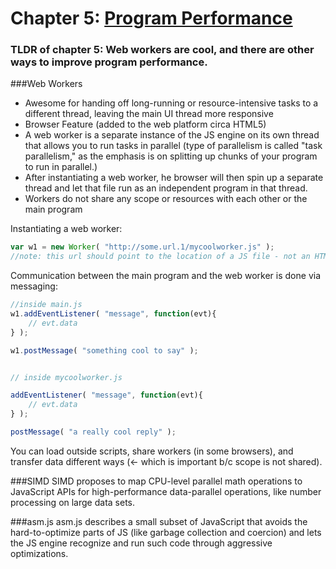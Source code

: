 # Chapter 5: [Program Performance](https://github.com/getify/You-Dont-Know-JS/blob/master/async%20%26%20performance/ch5.md)
### TLDR of chapter 5: Web workers are cool, and there are other ways to improve program performance.


###Web Workers
* Awesome for handing off long-running or resource-intensive tasks to a different thread, leaving the main UI thread more responsive
* Browser Feature (added to the web platform circa HTML5)
* A web worker is a separate instance of the JS engine on its own thread that allows you to run tasks in parallel (type of parallelism is called "task parallelism," as the emphasis is on splitting up chunks of your program to run in parallel.)
* After instantiating a web worker, he browser will then spin up a separate thread and let that file run as an independent program in that thread.
* Workers do not share any scope or resources with each other or the main program

Instantiating a web worker:
```js
var w1 = new Worker( "http://some.url.1/mycoolworker.js" );
//note: this url should point to the location of a JS file - not an HTML page!

```
Communication between the main program and the web worker is done via messaging:
```js
//inside main.js
w1.addEventListener( "message", function(evt){
    // evt.data
} );

w1.postMessage( "something cool to say" );


// inside mycoolworker.js

addEventListener( "message", function(evt){
    // evt.data
} );

postMessage( "a really cool reply" );

```

You can load outside scripts, share workers (in some browsers), and transfer data different ways (<- which is important b/c scope is not shared).

###SIMD
SIMD proposes to map CPU-level parallel math operations to JavaScript APIs for high-performance data-parallel operations, like number processing on large data sets.

###asm.js
asm.js describes a small subset of JavaScript that avoids the hard-to-optimize parts of JS (like garbage collection and coercion) and lets the JS engine recognize and run such code through aggressive optimizations.


